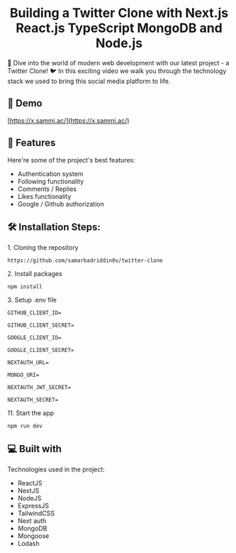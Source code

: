 <h1 align="center" id="title">Building a Twitter Clone with Next.js React.js TypeScript MongoDB and Node.js</h1>



<p id="description">🚀 Dive into the world of modern web development with our latest project - a Twitter Clone! 🐦 In this exciting video we walk you through the technology stack we used to bring this social media platform to life.</p>

<h2>🚀 Demo</h2>

[https://x.sammi.ac/](https://x.sammi.ac/)

  
  
<h2>🧐 Features</h2>

Here're some of the project's best features:

*   Authentication system
*   Following functionality
*   Comments / Replies
*   Likes functionality
*   Google / Github authorization

<h2>🛠️ Installation Steps:</h2>

<p>1. Cloning the repository</p>

```
https://github.com/samarbadriddin0v/twitter-clone
```

<p>2. Install packages</p>

```
npm install
```

<p>3. Setup .env file</p>

```
GITHUB_CLIENT_ID=
```

```
GITHUB_CLIENT_SECRET=
```

```
GOOGLE_CLIENT_ID=
```

```
GOOGLE_CLIENT_SECRET=
```

```
NEXTAUTH_URL=
```

```
MONGO_URI=
```

```
NEXTAUTH_JWT_SECRET=
```

```
NEXTAUTH_SECRET=
```

<p>11. Start the app</p>

```
npm run dev
```

  
  
<h2>💻 Built with</h2>

Technologies used in the project:

*   ReactJS
*   NextJS
*   NodeJS
*   ExpressJS
*   TailwindCSS
*   Next auth
*   MongoDB
*   Mongoose
*   Lodash
